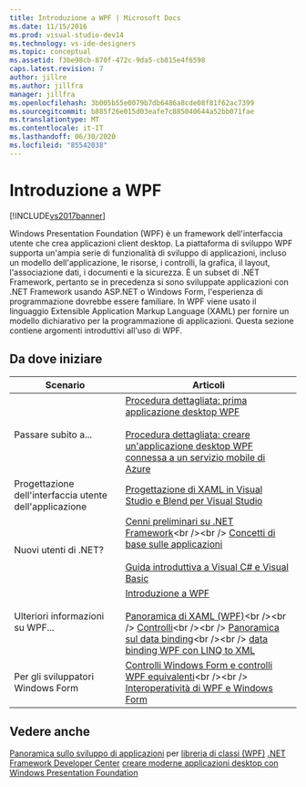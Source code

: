 ```yaml
---
title: Introduzione a WPF | Microsoft Docs
ms.date: 11/15/2016
ms.prod: visual-studio-dev14
ms.technology: vs-ide-designers
ms.topic: conceptual
ms.assetid: f3be98cb-870f-472c-9da5-cb815e4f6598
caps.latest.revision: 7
author: jillre
ms.author: jillfra
manager: jillfra
ms.openlocfilehash: 3b005b55e0079b7db6486a8cde08f81f62ac7399
ms.sourcegitcommit: b885f26e015d03eafe7c885040644a52bb071fae
ms.translationtype: MT
ms.contentlocale: it-IT
ms.lasthandoff: 06/30/2020
ms.locfileid: "85542038"
---
```

# <a name="getting-started-with-wpf"></a>Introduzione a WPF
[!INCLUDE[vs2017banner](../includes/vs2017banner.md)]

Windows Presentation Foundation (WPF) è un framework dell'interfaccia utente che crea applicazioni client desktop. La piattaforma di sviluppo WPF supporta un'ampia serie di funzionalità di sviluppo di applicazioni, incluso un modello dell'applicazione, le risorse, i controlli, la grafica, il layout, l'associazione dati, i documenti e la sicurezza. È un subset di .NET Framework, pertanto se in precedenza si sono sviluppate applicazioni con .NET Framework usando ASP.NET o Windows Form, l'esperienza di programmazione dovrebbe essere familiare. In WPF viene usato il linguaggio Extensible Application Markup Language (XAML) per fornire un modello dichiarativo per la programmazione di applicazioni. Questa sezione contiene argomenti introduttivi all'uso di WPF.

## <a name="where-should-i-start"></a>Da dove iniziare

|Scenario|Articoli|
|-|-|
|Passare subito a...|[Procedura dettagliata: prima applicazione desktop WPF](../designers/walkthrough-my-first-wpf-desktop-application2.md)<br /><br /> [Procedura dettagliata: creare un'applicazione desktop WPF connessa a un servizio mobile di Azure](../designers/walkthrough-create-a-wpf-desktop-application-connected-to-an-azure-mobile-service.md)|
|Progettazione dell'interfaccia utente dell'applicazione|[Progettazione di XAML in Visual Studio e Blend per Visual Studio](../designers/designing-xaml-in-visual-studio.md)|
|Nuovi utenti di .NET?|[Cenni preliminari su .NET Framework](https://msdn.microsoft.com/library/zw4w595w\(v=vs.140\).aspx)<br /><br /> [Concetti di base sulle applicazioni](https://msdn.microsoft.com/library/653da4ba-3752-4d1f-a08a-de017dc86ecc)<br /><br /> [Guida introduttiva a Visual C# e Visual Basic](https://msdn.microsoft.com/library/dd492171\(v=vs.140\).aspx)|
|Ulteriori informazioni su WPF...|[Introduzione a WPF](../designers/introduction-to-wpf.md)<br /><br /> [Panoramica di XAML (WPF)](https://msdn.microsoft.com/library/ms752059\(v=vs.100\).aspx)<br /><br /> [Controlli](https://msdn.microsoft.com/library/bb613551\(v=vs.100\).aspx)<br /><br /> [Panoramica sul data binding](https://msdn.microsoft.com/library/ms752347\(v=vs.100\).aspx)<br /><br /> [data binding WPF con LINQ to XML](../designers/wpf-data-binding-with-linq-to-xml.md)|
|Per gli sviluppatori Windows Form|[Controlli Windows Form e controlli WPF equivalenti](https://msdn.microsoft.com/library/ms750559\(v=vs.100\).aspx)<br /><br /> [Interoperatività di WPF e Windows Form](https://msdn.microsoft.com/library/ms751797\(v=vs.100\).aspx)|

## <a name="see-also"></a>Vedere anche
 [Panoramica sullo sviluppo di applicazioni](https://msdn.microsoft.com/library/bb613549\(v=vs.100\).aspx) per [libreria di classi (WPF)](https://msdn.microsoft.com/library/ms753307\(v=vs.100\).aspx) [.NET Framework Developer Center](https://dotnet.microsoft.com/) [creare moderne applicazioni desktop con Windows Presentation Foundation](../designers/create-modern-desktop-applications-with-windows-presentation-foundation.md)
